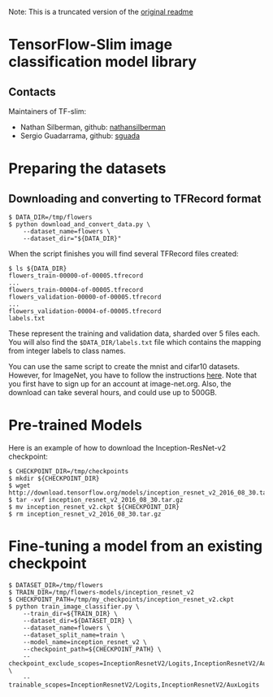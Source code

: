 Note: This is a truncated version of the [original readme](https://github.com/tensorflow/models/tree/master/research/slim/README.md)

# TensorFlow-Slim image classification model library

## Contacts

Maintainers of TF-slim:

* Nathan Silberman,
  github: [nathansilberman](https://github.com/nathansilberman)
* Sergio Guadarrama, github: [sguada](https://github.com/sguada)

# Preparing the datasets

## Downloading and converting to TFRecord format

```shell
$ DATA_DIR=/tmp/flowers
$ python download_and_convert_data.py \
    --dataset_name=flowers \
    --dataset_dir="${DATA_DIR}"
```

When the script finishes you will find several TFRecord files created:

```shell
$ ls ${DATA_DIR}
flowers_train-00000-of-00005.tfrecord
...
flowers_train-00004-of-00005.tfrecord
flowers_validation-00000-of-00005.tfrecord
...
flowers_validation-00004-of-00005.tfrecord
labels.txt
```

These represent the training and validation data, sharded over 5 files each.
You will also find the `$DATA_DIR/labels.txt` file which contains the mapping
from integer labels to class names.

You can use the same script to create the mnist and cifar10 datasets.
However, for ImageNet, you have to follow the instructions
[here](https://github.com/tensorflow/models/blob/master/research/inception/README.md#getting-started).
Note that you first have to sign up for an account at image-net.org.
Also, the download can take several hours, and could use up to 500GB.

# Pre-trained Models

Here is an example of how to download the Inception-ResNet-v2 checkpoint:

```shell
$ CHECKPOINT_DIR=/tmp/checkpoints
$ mkdir ${CHECKPOINT_DIR}
$ wget http://download.tensorflow.org/models/inception_resnet_v2_2016_08_30.tar.gz
$ tar -xvf inception_resnet_v2_2016_08_30.tar.gz
$ mv inception_resnet_v2.ckpt ${CHECKPOINT_DIR}
$ rm inception_resnet_v2_2016_08_30.tar.gz
```

# Fine-tuning a model from an existing checkpoint

```shell
$ DATASET_DIR=/tmp/flowers
$ TRAIN_DIR=/tmp/flowers-models/inception_resnet_v2
$ CHECKPOINT_PATH=/tmp/my_checkpoints/inception_resnet_v2.ckpt
$ python train_image_classifier.py \
    --train_dir=${TRAIN_DIR} \
    --dataset_dir=${DATASET_DIR} \
    --dataset_name=flowers \
    --dataset_split_name=train \
    --model_name=inception_resnet_v2 \
    --checkpoint_path=${CHECKPOINT_PATH} \
    --checkpoint_exclude_scopes=InceptionResnetV2/Logits,InceptionResnetV2/AuxLogits \
    --trainable_scopes=InceptionResnetV2/Logits,InceptionResnetV2/AuxLogits
```
